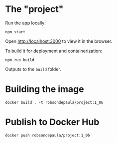 # The "project"
Run the app locally:
```
npm start
```
Open [http://localhost:3000](http://localhost:3000) to view it in the browser.

To build it for deployment and containerization:
```
npm run build
```
Outputs to the `build` folder.
# Building the image
```
docker build . -t robsondepaula/project:1_06
```
# Publish to Docker Hub
```
docker push robsondepaula/project:1_06
```